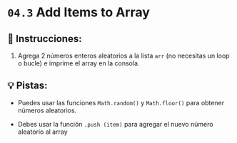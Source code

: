 # `04.3` Add Items to Array

## 📝 Instrucciones:

1. Agrega 2 números enteros aleatorios a la lista `arr` (no necesitas un loop o bucle) e imprime el array en la consola.

## 💡 Pistas:

+ Puedes usar las funciones `Math.random()` y `Math.floor()` para obtener números aleatorios.

+ Debes usar la función `.push (item)` para agregar el nuevo número aleatorio al array